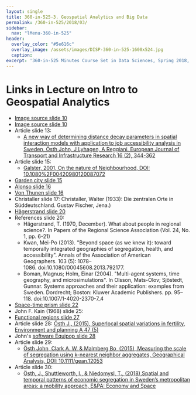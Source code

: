 ```yaml
---
layout: single
title: 360-in-525-3. Geospatial Analytics and Big Data
permalink: /360-in-525/2018/03/
sidebar:
  nav: "lMenu-360-in-525"
header:
  overlay_color: "#5e616c"
  overlay_image: /assets/images/DISP-360-in-525-1600x524.jpg
  caption: 
excerpt: '360-in-525 Minutes Course Set in Data Sciences, Spring 2018, Uppsala -- Learn data sciences from domain experts and its mathematical foundations while getting your hands dirty with real data.<br /><br /><br />{::nomarkdown}<iframe style="display: inline-block;" src="https://ghbtns.com/github-btn.html?user=lamastex&repo=scalable-data-science&type=star&count=true&size=large" frameborder="0" scrolling="0" width="160px" height="30px"></iframe> <iframe style="display: inline-block;" src="https://ghbtns.com/github-btn.html?user=lamastex&repo=scalable-data-science&type=fork&count=true&size=large" frameborder="0" scrolling="0" width="158px" height="30px"></iframe>{:/nomarkdown}'
---
```


# Links in Lecture on Intro to Geospatial Analytics

- [Image source slide 10](https://upload.wikimedia.org/wikipedia/commons/e/e9/Stockholms-stadshus-fran-sodermalm.jpg)
- [Image source slide 10](https://upload.wikimedia.org/wikipedia/commons/thumb/4/40/Svenska_fj%C3%A4llen_-_panoramio.jpg/320px-Svenska_fj%C3%A4llen_-_panoramio.jpg)
- Article slide 13:
  - [A new way of determining distance decay parameters in spatial interaction models with application to job accessibility analysis in Sweden, Östh John, J Lyhagen, A Reggiani. European Journal of Transport and Infrastructure Research 16 (2), 344-362](http://www.diva-portal.org/smash/get/diva2:912729/FULLTEXT01.pdf)
- Article slide 15: 
  - [Galster, 2001, On the nature of Neighbourhood, DOI: 10.1080%2F00420980120087072](https://www.researchgate.net/profile/George_Galster2/publication/247043318_On_the_Nature_of_Neighbourhood/links/5694235c08ae3ad8e33b63ee/On-the-Nature-of-Neighbourhood.pdf)
- [Garden city slide 15](https://en.wikipedia.org/wiki/Garden_city_movement)
- [Alonso slide 16](https://en.wikipedia.org/wiki/Bid_rent_theory)
- [Von Thunen slide 16](https://en.wikipedia.org/wiki/Concentric_zone_model)
- Christaller slide 17: Christaller, Walter (1933): Die zentralen Orte in Süddeutschland. Gustav Fischer, Jena.)
- [Hägerstrand slide 20](https://en.wikipedia.org/wiki/Time_geography)
- References slide 20: 
  - Hägerstrand, T. (1970, December). What about people in regional science?. In Papers of the Regional Science Association (Vol. 24, No. 1, pp. 6-21)
  - Kwan, Mei-Po (2013). "Beyond space (as we knew it): toward temporally integrated geographies of segregation, health, and accessibility". Annals of the Association of American Geographers. 103 (5): 1078–1086. doi:10.1080/00045608.2013.792177.
  - Boman, Magnus; Holm, Einar (2004). "Multi-agent systems, time geography, and microsimulations". In Olsson, Mats-Olov; Sjöstedt, Gunnar. Systems approaches and their application: examples from Sweden. Dordrecht; Boston: Kluwer Academic Publishers. pp. 95–118. doi:10.1007/1-4020-2370-7_4
- [Space-time prism slide 22](https://upload.wikimedia.org/wikipedia/commons/e/e4/Sample_of_time_geographical_description.png)
- John F. Kain (1968) slide 25:
- [Functional regions slide 27](https://www.scb.se/hitta-statistik/statistik-efter-amne/arbetsmarknad/sysselsattning-forvarvsarbete-och-arbetstider/registerbaserad-arbetsmarknadsstatistik-rams/produktrelaterat/Fordjupad-information/lokala-arbetsmarknader-la/)
- Article slide 28: [Östh J., (2015), Superlocal spatial variations in fertility, Environment and planning A 47 (5)](http://journals.sagepub.com/doi/pdf/10.1177/0308518X15592299)
- John's [software Equipop slide 28](http://equipop.kultgeog.uu.se/)
- Article slide 29:
  - [Östh John, Clark A. W. & Malmberg Bo, (2015), Measuring the scale of segregation using k-nearest neighbor aggregates, Geographical Analysis, DOI: 10.1111/gean.12053](https://cloudfront.escholarship.org/dist/prd/content/qt9t57n6dk/qt9t57n6dk.pdf)
- Article slide 30: 
  - [Östh, J., Shuttleworth, I., & Niedomysl, T., (2018),Spatial and temporal patterns of economic segregation in Sweden’s metropolitan areas: a mobility approach, E&PA: Economy and Space](https://doi.org/10.1177/0308518X18763167)

